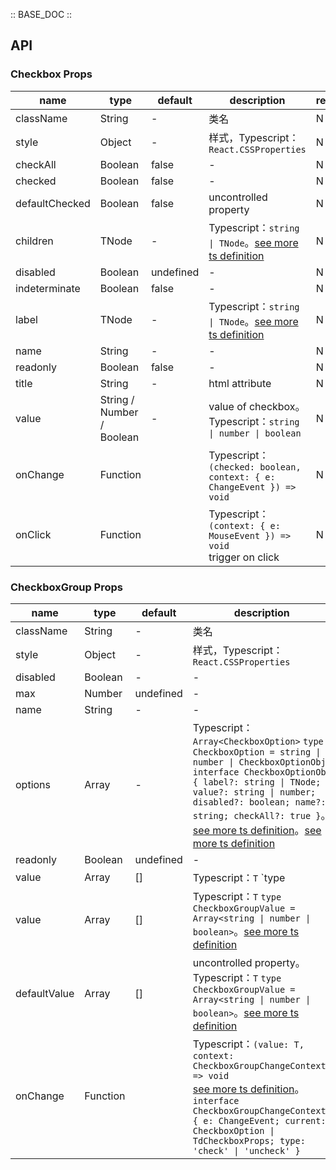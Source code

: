 :: BASE_DOC ::

## API
### Checkbox Props

name | type | default | description | required
-- | -- | -- | -- | --
className | String | - | 类名 | N
style | Object | - | 样式，Typescript：`React.CSSProperties` | N
checkAll | Boolean | false | \- | N
checked | Boolean | false | \- | N
defaultChecked | Boolean | false | uncontrolled property | N
children | TNode | - | Typescript：`string \| TNode`。[see more ts definition](https://github.com/Tencent/tdesign-react/blob/develop/packages/components/common.ts) | N
disabled | Boolean | undefined | \- | N
indeterminate | Boolean | false | \- | N
label | TNode | - | Typescript：`string \| TNode`。[see more ts definition](https://github.com/Tencent/tdesign-react/blob/develop/packages/components/common.ts) | N
name | String | - | \- | N
readonly | Boolean | false | \- | N
title | String | - | html attribute | N
value | String / Number / Boolean | - | value of checkbox。Typescript：`string \| number \| boolean` | N
onChange | Function |  | Typescript：`(checked: boolean, context: { e: ChangeEvent }) => void`<br/> | N
onClick | Function |  | Typescript：`(context: { e: MouseEvent }) => void`<br/>trigger on click | N

### CheckboxGroup Props

name | type | default | description | required
-- | -- | -- | -- | --
className | String | - | 类名 | N
style | Object | - | 样式，Typescript：`React.CSSProperties` | N
disabled | Boolean | - | \- | N
max | Number | undefined | \- | N
name | String | - | \- | N
options | Array | - | Typescript：`Array<CheckboxOption>` `type CheckboxOption = string \| number \| CheckboxOptionObj` `interface CheckboxOptionObj { label?: string \| TNode; value?: string \| number; disabled?: boolean; name?: string; checkAll?: true }`。[see more ts definition](https://github.com/Tencent/tdesign-react/blob/develop/packages/components/common.ts)。[see more ts definition](https://github.com/Tencent/tdesign-react/blob/develop/packages/components/checkbox/type.ts) | N
readonly | Boolean | undefined | \- | N
value | Array | [] | Typescript：`T` `type
value | Array | [] | Typescript：`T` `type CheckboxGroupValue = Array<string \| number \| boolean>`。[see more ts definition](https://github.com/Tencent/tdesign-react/blob/develop/packages/components/checkbox/type.ts) | N
defaultValue | Array | [] | uncontrolled property。Typescript：`T` `type CheckboxGroupValue = Array<string \| number \| boolean>`。[see more ts definition](https://github.com/Tencent/tdesign-react/blob/develop/packages/components/checkbox/type.ts) | N
onChange | Function |  | Typescript：`(value: T, context: CheckboxGroupChangeContext) => void`<br/>[see more ts definition](https://github.com/Tencent/tdesign-react/blob/develop/packages/components/checkbox/type.ts)。<br/>`interface CheckboxGroupChangeContext { e: ChangeEvent; current: CheckboxOption \| TdCheckboxProps; type: 'check' \| 'uncheck' }`<br/> | N
